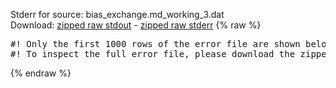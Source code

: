 Stderr for source:  bias_exchange.md_working_3.dat   
Download: [zipped raw stdout](bias_exchange.md_working_3.dat.plumed.stdout.txt.zip) - [zipped raw stderr](bias_exchange.md_working_3.dat.plumed.stderr.txt.zip) 
{% raw %}
<pre>
#! Only the first 1000 rows of the error file are shown below
#! To inspect the full error file, please download the zipped raw stderr file above
</pre>
{% endraw %}
